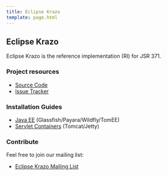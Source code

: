 ```yaml
---
title: Eclipse Krazo
template: page.html
---
```


## Eclipse Krazo

Eclipse Krazo is the reference implementation (RI) for JSR 371.

### Project resources

  * [Source Code](https://github.com/eclipse-ee4j/krazo)
  * [Issue Tracker](https://github.com/eclipse-ee4j/krazo/issues)

### Installation Guides

  * [Java EE](docs/install-javaee.html) (Glassfish/Payara/Wildfly/TomEE)
  * [Servlet Containers](docs/install-servlet.html) (Tomcat/Jetty)

### Contribute

Feel free to join our mailing list:

  * [Eclipse Krazo Mailing List](https://accounts.eclipse.org/mailing-list/krazo-dev)
